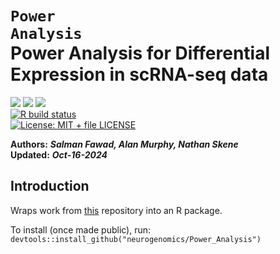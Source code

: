 
# <code>Power Analysis</code><br>Power Analysis for Differential Expression in scRNA-seq data

[![](https://img.shields.io/badge/devel%20version-0.0.0.9000-black.svg)](https://github.com/neurogenomics/Power_Analysis_package)
[![](https://img.shields.io/github/languages/code-size/neurogenomics/Power_Analysis_package.svg)](https://github.com/neurogenomics/Power_Analysis_package)
[![](https://img.shields.io/github/last-commit/neurogenomics/Power_Analysis_package.svg)](https://github.com/neurogenomics/Power_Analysis_package/commits/master)
<br> [![R build
status](https://github.com/neurogenomics/Power_Analysis_package/workflows/rworkflows/badge.svg)](https://github.com/neurogenomics/Power_Analysis_package/actions)
<br> [![License: MIT + file
LICENSE](https://img.shields.io/badge/license-MIT%20+%20file%20LICENSE-blue.svg)](https://cran.r-project.org/web/licenses/MIT%20+%20file%20LICENSE)

**Authors:** ***Salman Fawad, Alan Murphy, Nathan Skene***  
**Updated:** ***Oct-16-2024***

## Introduction

Wraps work from
[this](https://github.com/neurogenomics/scRNA-seq_Power_Analysis)
repository into an R package.

To install (once made public), run:
`devtools::install_github("neurogenomics/Power_Analysis")`
